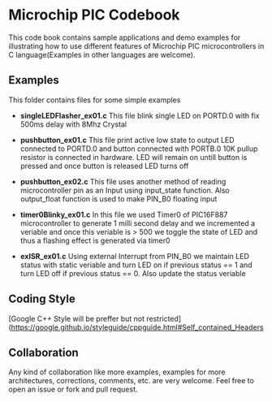 # Microchip PIC Codebook
This code book contains sample applications and demo examples for illustrating how to use different features of Microchip PIC microcontrollers in C language(Examples in other languages are welcome).


## Examples
This folder contains files for some simple examples
    
 * **singleLEDFlasher_ex01.c**
    This file blink single LED on PORTD.0 with fix 500ms delay with 8Mhz Crystal
 
 * **pushbutton_ex01.c**
    This file print active low state to output LED connected to PORTD.0 and button connected with PORTB.0
    10K pullup resistor is connected in hardware. LED will remain on untill button is pressed and once button
    is released LED turns off
 
 * **pushbutton_ex02.c** 
    This file uses another method of reading microcontroller pin as an Input using input_state function. Also output_float function is used to make PIN_B0 floating input

 * **timer0Blinky_ex01.c**
    In this file we used Timer0 of PIC16F887 microcontroller to generate 1 milli second delay and we incremented 
     a veriable and once this veriable is > 500 we toggle the state of LED and thus a flashing effect is generated 
    via timer0
    
 * **exISR_ex01.c**  Using external Interrupt from PIN_B0 we maintain LED status with static veriable and 
 turn LED on if previous status == 1 and turn LED off if previous status == 0. Also update the status veriable
        

## Coding Style


[Google C++ Style will be preffer but not restricted](https://google.github.io/styleguide/cppguide.html#Self_contained_Headers





## Collaboration
Any kind of collaboration like more examples, examples for more architectures, corrections, comments, etc. are very welcome. Feel free to open an issue or fork and pull request.